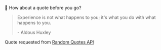 📣 How about a quote before you go?

> Experience is not what happens to you; it's what you do with what happens to you.
>
> <p>- Aldous Huxley</p>

Quote requested from [Random Quotes API](https://github.com/lukePeavey/quotable)
